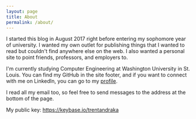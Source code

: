 ```yaml
---
layout: page
title: About
permalink: /about/
---
```


I started this blog in August 2017 right before entering my sophomore year of university. I wanted my own outlet for publishing things that I wanted to read but couldn't find anywhere else on the web. I also wanted a personal site to point friends, professors, and employers to.

I'm currently studying Computer Engineering at Washington University in St. Louis. You can find my GitHub in the site footer, and if you want to connect with me on LinkedIn, you can go to my [profile](https://www.linkedin.com/in/tandraka/).

I read all my email too, so feel free to send messages to the address at the bottom of the page.

My public key: https://keybase.io/trentandraka
